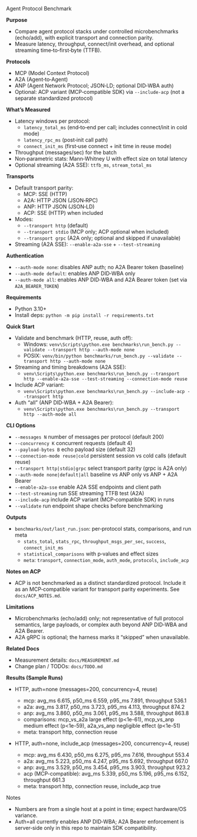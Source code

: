 Agent Protocol Benchmark

**Purpose**
- Compare agent protocol stacks under controlled microbenchmarks (echo/add), with explicit transport and connection parity.
- Measure latency, throughput, connect/init overhead, and optional streaming time‑to‑first‑byte (TTFB).

**Protocols**
- MCP (Model Context Protocol)
- A2A (Agent‑to‑Agent)
- ANP (Agent Network Protocol; JSON‑LD; optional DID‑WBA auth)
- Optional: ACP variant (MCP‑compatible SDK) via `--include-acp` (not a separate standardized protocol)

**What’s Measured**
- Latency windows per protocol:
  - `latency_total_ms` (end‑to‑end per call; includes connect/init in cold mode)
  - `latency_rpc_ms` (post‑init call path)
  - `connect_init_ms` (first‑use connect + init time in reuse mode)
- Throughput (messages/sec) for the batch
- Non‑parametric stats: Mann‑Whitney U with effect size on total latency
- Optional streaming (A2A SSE): `ttfb_ms`, `stream_total_ms`

**Transports**
- Default transport parity:
  - MCP: SSE (HTTP)
  - A2A: HTTP JSON (JSON‑RPC)
  - ANP: HTTP JSON (JSON‑LD)
  - ACP: SSE (HTTP) when included
- Modes:
  - `--transport http` (default)
  - `--transport stdio` (MCP only; ACP optional when included)
  - `--transport grpc` (A2A only; optional and skipped if unavailable)
- Streaming (A2A SSE): `--enable-a2a-sse` + `--test-streaming`

**Authentication**
- `--auth-mode none`: disables ANP auth; no A2A Bearer token (baseline)
- `--auth-mode default`: enables ANP DID‑WBA only
- `--auth-mode all`: enables ANP DID‑WBA and A2A Bearer token (set via `A2A_BEARER_TOKEN`)

**Requirements**
- Python 3.10+
- Install deps: `python -m pip install -r requirements.txt`

**Quick Start**
- Validate and benchmark (HTTP, reuse, auth off):
  - Windows: `venv\Scripts\python.exe benchmarks\run_bench.py --validate --transport http --auth-mode none`
  - POSIX: `venv/bin/python benchmarks/run_bench.py --validate --transport http --auth-mode none`
- Streaming and timing breakdowns (A2A SSE):
  - `venv\Scripts\python.exe benchmarks\run_bench.py --transport http --enable-a2a-sse --test-streaming --connection-mode reuse`
- Include ACP variant:
  - `venv\Scripts\python.exe benchmarks\run_bench.py --include-acp --transport http`
- Auth “all” (ANP DID‑WBA + A2A Bearer):
  - `venv\Scripts\python.exe benchmarks\run_bench.py --transport http --auth-mode all`

**CLI Options**
- `--messages N` number of messages per protocol (default 200)
- `--concurrency K` concurrent requests (default 4)
- `--payload-bytes B` echo payload size (default 32)
- `--connection-mode reuse|cold` persistent session vs cold calls (default reuse)
- `--transport http|stdio|grpc` select transport parity (grpc is A2A only)
- `--auth-mode none|default|all` baseline vs ANP only vs ANP + A2A Bearer
- `--enable-a2a-sse` enable A2A SSE endpoints and client path
- `--test-streaming` run SSE streaming TTFB test (A2A)
- `--include-acp` include ACP variant (MCP‑compatible SDK) in runs
- `--validate` run endpoint shape checks before benchmarking

**Outputs**
- `benchmarks/out/last_run.json`: per‑protocol stats, comparisons, and run meta
  - `stats_total`, `stats_rpc`, `throughput_msgs_per_sec`, `success`, `connect_init_ms`
  - `statistical_comparisons` with p‑values and effect sizes
  - `meta`: `transport`, `connection_mode`, `auth_mode`, `protocols`, `include_acp`

**Notes on ACP**
- ACP is not benchmarked as a distinct standardized protocol. Include it as an MCP‑compatible variant for transport parity experiments. See `docs/ACP_NOTES.md`.

**Limitations**
- Microbenchmarks (echo/add) only; not representative of full protocol semantics, large payloads, or complex auth beyond ANP DID‑WBA and A2A Bearer.
- A2A gRPC is optional; the harness marks it “skipped” when unavailable.

**Related Docs**
- Measurement details: `docs/MEASUREMENT.md`
- Change plan / TODOs: `docs/TODO.md`

**Results (Sample Runs)**
- HTTP, auth=none (messages=200, concurrency=4, reuse)
  - mcp: avg_ms 6.615, p50_ms 6.559, p95_ms 7.891, throughput 536.1
  - a2a: avg_ms 3.817, p50_ms 3.723, p95_ms 4.113, throughput 874.2
  - anp: avg_ms 3.860, p50_ms 3.061, p95_ms 3.588, throughput 863.8
  - comparisons: mcp_vs_a2a large effect (p<1e-61), mcp_vs_anp medium effect (p<1e-59), a2a_vs_anp negligible effect (p<1e-51)
  - meta: transport http, connection reuse

- HTTP, auth=none, include_acp (messages=200, concurrency=4, reuse)
  - mcp: avg_ms 6.430, p50_ms 6.275, p95_ms 7.616, throughput 553.4
  - a2a: avg_ms 5.223, p50_ms 4.247, p95_ms 5.692, throughput 667.0
  - anp: avg_ms 3.529, p50_ms 3.454, p95_ms 3.903, throughput 923.2
  - acp (MCP-compatible): avg_ms 5.339, p50_ms 5.196, p95_ms 6.152, throughput 661.3
  - meta: transport http, connection reuse, include_acp true

Notes
- Numbers are from a single host at a point in time; expect hardware/OS variance.
- Auth=all currently enables ANP DID‑WBA; A2A Bearer enforcement is server‑side only in this repo to maintain SDK compatibility.
